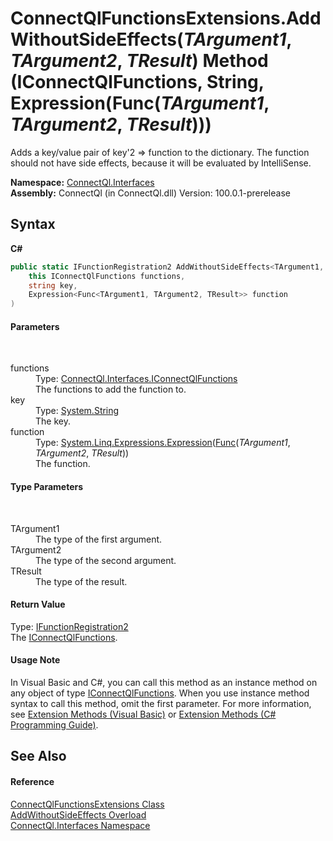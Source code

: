 # ConnectQlFunctionsExtensions.AddWithoutSideEffects(*TArgument1*, *TArgument2*, *TResult*) Method (IConnectQlFunctions, String, Expression(Func(*TArgument1*, *TArgument2*, *TResult*)))
 

Adds a key/value pair of key'2 => function to the dictionary. The function should not have side effects, because it will be evaluated by IntelliSense.

**Namespace:**&nbsp;<a href="N_ConnectQl_Interfaces">ConnectQl.Interfaces</a><br />**Assembly:**&nbsp;ConnectQl (in ConnectQl.dll) Version: 100.0.1-prerelease

## Syntax

**C#**<br />
``` C#
public static IFunctionRegistration2 AddWithoutSideEffects<TArgument1, TArgument2, TResult>(
	this IConnectQlFunctions functions,
	string key,
	Expression<Func<TArgument1, TArgument2, TResult>> function
)

```


#### Parameters
&nbsp;<dl><dt>functions</dt><dd>Type: <a href="T_ConnectQl_Interfaces_IConnectQlFunctions">ConnectQl.Interfaces.IConnectQlFunctions</a><br />The functions to add the function to.</dd><dt>key</dt><dd>Type: <a href="http://msdn2.microsoft.com/en-us/library/s1wwdcbf" target="_blank">System.String</a><br />The key.</dd><dt>function</dt><dd>Type: <a href="http://msdn2.microsoft.com/en-us/library/bb335710" target="_blank">System.Linq.Expressions.Expression</a>(<a href="http://msdn2.microsoft.com/en-us/library/bb534647" target="_blank">Func</a>(*TArgument1*, *TArgument2*, *TResult*))<br />The function.</dd></dl>

#### Type Parameters
&nbsp;<dl><dt>TArgument1</dt><dd>The type of the first argument.</dd><dt>TArgument2</dt><dd>The type of the second argument.</dd><dt>TResult</dt><dd>The type of the result.</dd></dl>

#### Return Value
Type: <a href="T_ConnectQl_Interfaces_IFunctionRegistration2">IFunctionRegistration2</a><br />The <a href="T_ConnectQl_Interfaces_IConnectQlFunctions">IConnectQlFunctions</a>.

#### Usage Note
In Visual Basic and C#, you can call this method as an instance method on any object of type <a href="T_ConnectQl_Interfaces_IConnectQlFunctions">IConnectQlFunctions</a>. When you use instance method syntax to call this method, omit the first parameter. For more information, see <a href="http://msdn.microsoft.com/en-us/library/bb384936.aspx">Extension Methods (Visual Basic)</a> or <a href="http://msdn.microsoft.com/en-us/library/bb383977.aspx">Extension Methods (C# Programming Guide)</a>.

## See Also


#### Reference
<a href="T_ConnectQl_Interfaces_ConnectQlFunctionsExtensions">ConnectQlFunctionsExtensions Class</a><br /><a href="Overload_ConnectQl_Interfaces_ConnectQlFunctionsExtensions_AddWithoutSideEffects">AddWithoutSideEffects Overload</a><br /><a href="N_ConnectQl_Interfaces">ConnectQl.Interfaces Namespace</a><br />